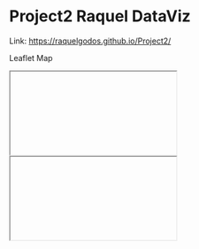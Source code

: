 # Project2 Raquel DataViz

Link: https://raquelgodos.github.io/Project2/

Leaflet Map

<iframe> src="https://raquelgodos.github.io/leaflet-map-simple" width="90%" height="350"></iframe>

<iframe> src=”https://raquelgodos.github.io/highcharts-scatter-csv” width=”90%” height="250"></iframe> 
